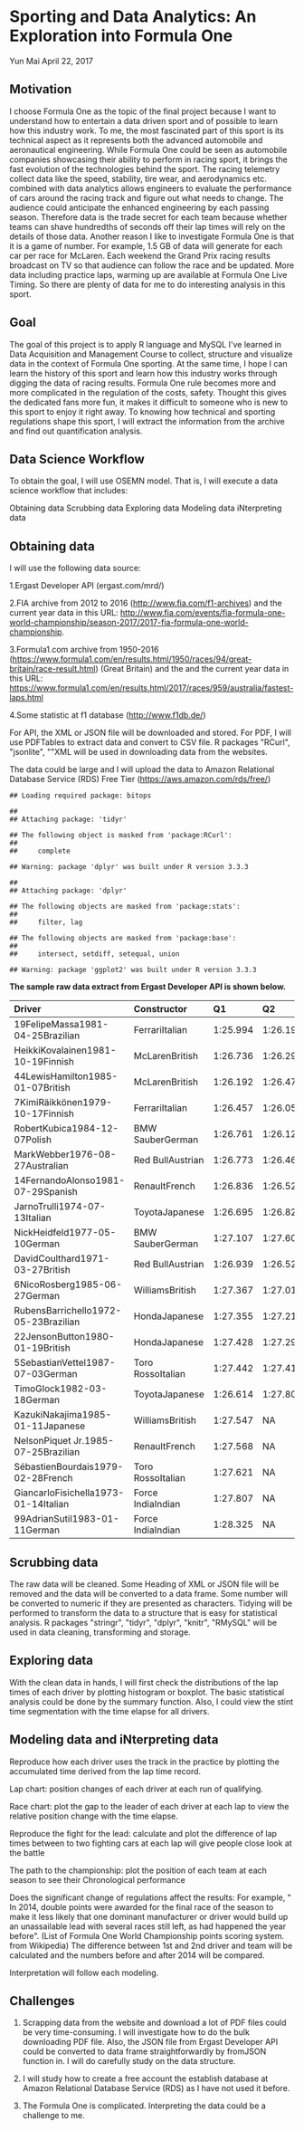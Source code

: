 Sporting and Data Analytics: An Exploration into Formula One
================
Yun Mai
April 22, 2017

Motivation
----------

I choose Formula One as the topic of the final project because I want to understand how to entertain a data driven sport and of possible to learn how this industry work. To me, the most fascinated part of this sport is its technical aspect as it represents both the advanced automobile and aeronautical engineering. While Formula One could be seen as automobile companies showcasing their ability to perform in racing sport, it brings the fast evolution of the technologies behind the sport. The racing telemetry collect data like the speed, stability, tire wear, and aerodynamics etc. combined with data analytics allows engineers to evaluate the performance of cars around the racing track and figure out what needs to change. The audience could anticipate the enhanced engineering by each passing season. Therefore data is the trade secret for each team because whether teams can shave hundredths of seconds off their lap times will rely on the details of those data. Another reason I like to investigate Formula One is that it is a game of number. For example, 1.5 GB of data will generate for each car per race for McLaren. Each weekend the Grand Prix racing results broadcast on TV so that audience can follow the race and be updated. More data including practice laps, warming up are available at Formula One Live Timing. So there are plenty of data for me to do interesting analysis in this sport.

Goal
----

The goal of this project is to apply R language and MySQL I've learned in Data Acquisition and Management Course to collect, structure and visualize data in the context of Formula One sporting. At the same time, I hope I can learn the history of this sport and learn how this industry works through digging the data of racing results. Formula One rule becomes more and more complicated in the regulation of the costs, safety. Thought this gives the dedicated fans more fun, it makes it difficult to someone who is new to this sport to enjoy it right away. To knowing how technical and sporting regulations shape this sport, I will extract the information from the archive and find out quantification analysis.

Data Science Workflow
---------------------

To obtain the goal, I will use OSEMN model. That is, I will execute a data science workflow that includes:

Obtaining data Scrubbing data Exploring data Modeling data iNterpreting data

Obtaining data
--------------

I will use the following data source:

1.Ergast Developer API (ergast.com/mrd/)

2.FIA archive from 2012 to 2016 (<http://www.fia.com/f1-archives>) and the current year data in this URL: <http://www.fia.com/events/fia-formula-one-world-championship/season-2017/2017-fia-formula-one-world-championship>.

3.Formula1.com archive from 1950-2016 (<https://www.formula1.com/en/results.html/1950/races/94/great-britain/race-result.html>) (Great Britain) and the and the current year data in this URL: <https://www.formula1.com/en/results.html/2017/races/959/australia/fastest-laps.html>

4.Some statistic at f1 database (<http://www.f1db.de/>)

For API, the XML or JSON file will be downloaded and stored. For PDF, I will use PDFTables to extract data and convert to CSV file. R packages "RCurl", "jsonlite", ""XML will be used in downloading data from the websites.

The data could be large and I will upload the data to Amazon Relational Database Service (RDS) Free Tier (<https://aws.amazon.com/rds/free/>)

    ## Loading required package: bitops

    ## 
    ## Attaching package: 'tidyr'

    ## The following object is masked from 'package:RCurl':
    ## 
    ##     complete

    ## Warning: package 'dplyr' was built under R version 3.3.3

    ## 
    ## Attaching package: 'dplyr'

    ## The following objects are masked from 'package:stats':
    ## 
    ##     filter, lag

    ## The following objects are masked from 'package:base':
    ## 
    ##     intersect, setdiff, setequal, union

    ## Warning: package 'ggplot2' was built under R version 3.3.3

**The sample raw data extract from Ergast Developer API is shown below.**

| Driver                               | Constructor       | Q1       | Q2       | Q3       |
|:-------------------------------------|:------------------|:---------|:---------|:---------|
| 19FelipeMassa1981-04-25Brazilian     | FerrariItalian    | 1:25.994 | 1:26.192 | 1:27.617 |
| HeikkiKovalainen1981-10-19Finnish    | McLarenBritish    | 1:26.736 | 1:26.290 | 1:27.808 |
| 44LewisHamilton1985-01-07British     | McLarenBritish    | 1:26.192 | 1:26.477 | 1:27.923 |
| 7KimiRäikkönen1979-10-17Finnish      | FerrariItalian    | 1:26.457 | 1:26.050 | 1:27.936 |
| RobertKubica1984-12-07Polish         | BMW SauberGerman  | 1:26.761 | 1:26.129 | 1:28.390 |
| MarkWebber1976-08-27Australian       | Red BullAustrian  | 1:26.773 | 1:26.466 | 1:28.417 |
| 14FernandoAlonso1981-07-29Spanish    | RenaultFrench     | 1:26.836 | 1:26.522 | 1:28.422 |
| JarnoTrulli1974-07-13Italian         | ToyotaJapanese    | 1:26.695 | 1:26.822 | 1:28.836 |
| NickHeidfeld1977-05-10German         | BMW SauberGerman  | 1:27.107 | 1:27.607 | 1:28.882 |
| DavidCoulthard1971-03-27British      | Red BullAustrian  | 1:26.939 | 1:26.520 | 1:29.959 |
| 6NicoRosberg1985-06-27German         | WilliamsBritish   | 1:27.367 | 1:27.012 | NA       |
| RubensBarrichello1972-05-23Brazilian | HondaJapanese     | 1:27.355 | 1:27.219 | NA       |
| 22JensonButton1980-01-19British      | HondaJapanese     | 1:27.428 | 1:27.298 | NA       |
| 5SebastianVettel1987-07-03German     | Toro RossoItalian | 1:27.442 | 1:27.412 | NA       |
| TimoGlock1982-03-18German            | ToyotaJapanese    | 1:26.614 | 1:27.806 | NA       |
| KazukiNakajima1985-01-11Japanese     | WilliamsBritish   | 1:27.547 | NA       | NA       |
| NelsonPiquet Jr.1985-07-25Brazilian  | RenaultFrench     | 1:27.568 | NA       | NA       |
| SébastienBourdais1979-02-28French    | Toro RossoItalian | 1:27.621 | NA       | NA       |
| GiancarloFisichella1973-01-14Italian | Force IndiaIndian | 1:27.807 | NA       | NA       |
| 99AdrianSutil1983-01-11German        | Force IndiaIndian | 1:28.325 | NA       | NA       |

Scrubbing data
--------------

The raw data will be cleaned. Some Heading of XML or JSON file will be removed and the data will be converted to a data frame. Some number will be converted to numeric if they are presented as characters. Tidying will be performed to transform the data to a structure that is easy for statistical analysis. R packages "stringr", "tidyr", "dplyr", "knitr", "RMySQL" will be used in data cleaning, transforming and storage.

Exploring data
--------------

With the clean data in hands, I will first check the distributions of the lap times of each driver by plotting histogram or boxplot. The basic statistical analysis could be done by the summary function. Also, I could view the stint time segmentation with the time elapse for all drivers.

Modeling data and iNterpreting data
-----------------------------------

Reproduce how each driver uses the track in the practice by plotting the accumulated time derived from the lap time record.

Lap chart: position changes of each driver at each run of qualifying.

Race chart: plot the gap to the leader of each driver at each lap to view the relative position change with the time elapse.

Reproduce the fight for the lead: calculate and plot the difference of lap times between to two fighting cars at each lap will give people close look at the battle

The path to the championship: plot the position of each team at each season to see their Chronological performance

Does the significant change of regulations affect the results: For example, " In 2014, double points were awarded for the final race of the season to make it less likely that one dominant manufacturer or driver would build up an unassailable lead with several races still left, as had happened the year before". (List of Formula One World Championship points scoring system. from Wikipedia) The difference between 1st and 2nd driver and team will be calculated and the numbers before and after 2014 will be compared.

Interpretation will follow each modeling.

Challenges
----------

1.  Scrapping data from the website and download a lot of PDF files could be very time-consuming. I will investigate how to do the bulk downloading PDF file. Also, the JSON file from Ergast Developer API could be converted to data frame straightforwardly by fromJSON function in. I will do carefully study on the data structure.

2.  I will study how to create a free account the establish database at Amazon Relational Database Service (RDS) as I have not used it before. 

3.  The Formula One is complicated. Interpreting the data could be a challenge to me.
